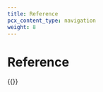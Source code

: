 ```yaml
---
title: Reference
pcx_content_type: navigation
weight: 8
---
```


# Reference

{{<directory-listing>}}